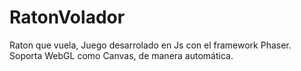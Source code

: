 # RatonVolador
Raton que vuela, Juego desarrolado en Js con el framework Phaser. Soporta WebGL como Canvas, de manera automática.
